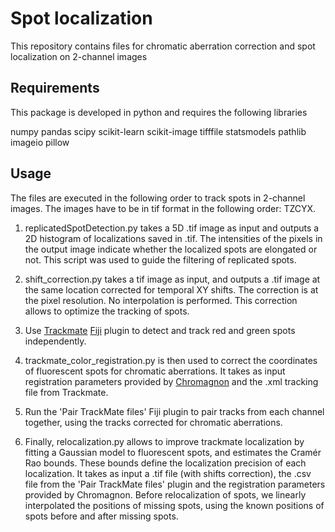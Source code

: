 # Spot localization

This repository contains files for chromatic aberration correction and spot localization on 2-channel images


## Requirements

This package is developed in python and requires the following libraries

numpy
pandas
scipy
scikit-learn
scikit-image
tifffile
statsmodels
pathlib
imageio
pillow


## Usage

The files are executed in the following order to track spots in 2-channel images. The images have to be in tif format in the following order: TZCYX.


1. replicatedSpotDetection.py takes a 5D .tif image as input and outputs a 2D histogram of localizations saved in .tif. The intensities of the pixels in the output image indicate whether the localized spots are elongated or not. This script was used to guide the filtering of replicated spots.

2. shift_correction.py takes a tif image as input, and outputs a .tif image at the same location corrected for temporal XY shifts. The correction is at the pixel resolution. No interpolation is performed. This correction allows to optimize the tracking of spots.

3. Use [Trackmate](https://github.com/trackmate-sc) [Fiji](https://imagej.net/software/fiji/) plugin to detect and track red and green spots independently.

4. trackmate_color_registration.py is then used to correct the coordinates of fluorescent spots for chromatic aberrations. It takes as input registration parameters provided by [Chromagnon](https://github.com/macronucleus/Chromagnon) and the .xml tracking file from Trackmate.

5. Run the 'Pair TrackMate files' Fiji plugin to pair tracks from each channel together, using the tracks corrected for chromatic aberrations.

5. Finally, relocalization.py allows to improve trackmate localization by fitting a Gaussian model to fluorescent spots, and estimates the Cramér Rao bounds. These bounds define the localization precision of each localization. It takes as input a .tif file (with shifts correction), the .csv file from the 'Pair TrackMate files' plugin and the registration parameters provided by Chromagnon. Before relocalization of spots, we linearly interpolated the positions of missing spots, using the known positions of spots before and after missing spots.

